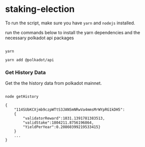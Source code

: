 <!--
 * @Author: your name
 * @Date: 2021-06-16 13:41:12
 * @LastEditTime: 2021-06-17 08:57:07
 * @LastEditors: Please set LastEditors
 * @Description: In User Settings Edit
 * @FilePath: /staking-election/README.md
-->
# staking-election


To run the script, make sure you have `yarn` and `nodejs` installed.


run the commands below to install the yarn dependencies and the necessary polkadot api packages

```

yarn

yarn add @polkadot/api

```

### Get History Data



Get the the history data from polkadot mainnet.  




```

node getHistory

{
    "114SUbKCXjmb9czpWTtS3JANSmNRwVa4mmsMrWYpRG1kDH5":
    {   
        "validatorReward":1031.1391781383513,
        "validStake":1804211.8756196864,
        "YieldPerYear":0.20860399219533415}
    }
    ...
}

```





